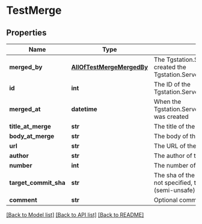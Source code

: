 # TestMerge

## Properties
Name | Type | Description | Notes
------------ | ------------- | ------------- | -------------
**merged_by** | [**AllOfTestMergeMergedBy**](AllOfTestMergeMergedBy.md) | The Tgstation.Server.Api.Models.User who created the Tgstation.Server.Api.Models.TestMerge | [optional] 
**id** | **int** | The ID of the Tgstation.Server.Api.Models.Internal.TestMerge | [optional] 
**merged_at** | **datetime** | When the Tgstation.Server.Api.Models.Internal.TestMerge was created | [optional] 
**title_at_merge** | **str** | The title of the test merge source. | [optional] 
**body_at_merge** | **str** | The body of the test merge source. | [optional] 
**url** | **str** | The URL of the test merge source. | [optional] 
**author** | **str** | The author of the test merge source. | [optional] 
**number** | **int** | The number of the test merge source. | [optional] 
**target_commit_sha** | **str** | The sha of the test merge revision to merge. If not specified, the latest commit shall be used (semi-unsafe) | [optional] 
**comment** | **str** | Optional comment about the test | [optional] 

[[Back to Model list]](../README.md#documentation-for-models) [[Back to API list]](../README.md#documentation-for-api-endpoints) [[Back to README]](../README.md)

